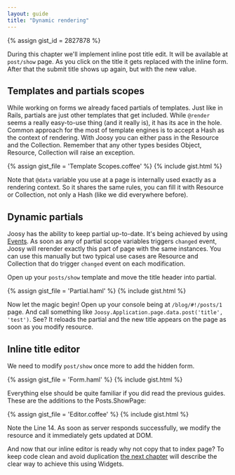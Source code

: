 ```yaml
---
layout: guide
title: "Dynamic rendering"
---
```


{% assign gist_id = 2827878 %}

During this chapter we'll implement inline post title edit. It will be available at `post/show` page. As you click on the title it gets replaced with the inline form. After that the submit title shows up again, but with the new value.

## Templates and partials scopes

While working on forms we already faced partials of templates. Just like in Rails, partials are just other templates that get included. While `@render` seems a really easy-to-use thing (and it really is), it has its ace in the hole. Common approach for the most of template engines is to accept a Hash as the context of rendering. With Joosy you can either pass in the Resource and the Collection. Remember that any other types besides Object, Resource, Collection will raise an exception.

{% assign gist_file = 'Template Scopes.coffee' %}
{% include gist.html %}

Note that `@data` variable you use at a page is internally used exactly as a rendering context. So it shares the same rules, you can fill it with Resource or Collection, not only a Hash (like we did everywhere before).

## Dynamic partials

Joosy has the ability to keep partial up-to-date. It's being achieved by using <a href="http://api.joosy.ws/mixins/Joosy/Modules/Events.html">Events</a>. As soon as any of partial scope variables triggers `changed` event, Joosy will rerender exactly this part of page with the same instances. You can use this manually but two typical use cases are Resource and Collection that do trigger `changed` event on each modification.

Open up your `posts/show` template and move the title header into partial.

{% assign gist_file = 'Partial.haml' %}
{% include gist.html %}

Now let the magic begin! Open up your console being at `/blog/#!/posts/1` page. And call something like `Joosy.Application.page.data.post('title', 'test')`. See? It reloads the partial and the new title appears on the page as soon as you modify resource.

## Inline title editor

We need to modify `post/show` once more to add the hidden form.

{% assign gist_file = 'Form.haml' %}
{% include gist.html %}

Everything else should be quite familiar if you did read the previous guides. These are the additions to the Posts.ShowPage:

{% assign gist_file = 'Editor.coffee' %}
{% include gist.html %}

Note the Line 14. As soon as server responds successfully, we modify the resource and it immediately gets updated at DOM.

And now that our inline editor is ready why not copy that to index page? To keep code clean and avoid duplication <a href="/guides/blog/widgets.html">the next chapter</a> will describe the clear way to achieve this using Widgets.